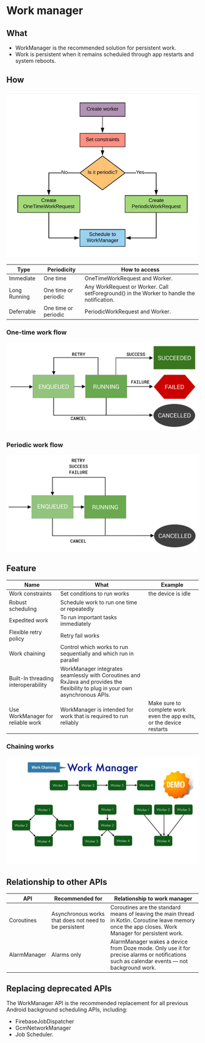 # Work manager

## What
- WorkManager is the recommended solution for persistent work.
- Work is persistent when it remains scheduled through app restarts and system reboots.

## How
!['How to use work manager'](013_work_manager/types.webp)

| Type | Periodicity | How to access |
| -----|-------------|---------------|
| Immediate| One time | OneTimeWorkRequest and Worker.| 
|Long Running| One time or periodic| Any WorkRequest or Worker. Call setForeground() in the Worker to handle the notification.|
|Deferrable| One time or periodic| PeriodicWorkRequest and Worker.|

### One-time work flow
![one-time-work-flow](013_work_manager/one-time-work-flow.png)

### Periodic work flow
![periodic-work-states](013_work_manager/periodic-work-states.png)
## Feature

| Name| What| Example|
|-|-|-|
|Work constraints| Set conditions to run works| the device is idle|
|Robust scheduling| Schedule work to run one time or repeatedly| |
|Expedited work| To run important tasks immediately|
|Flexible retry policy| Retry fail works||
|Work chaining| Control which works to run sequentially and which run in parallel| |
|Built-In threading interoperability| WorkManager integrates seamlessly with Coroutines and RxJava and provides the flexibility to plug in your own asynchronous APIs.| |
|Use WorkManager for reliable work| WorkManager is intended for work that is required to run reliably| Make sure to complete work even the app exits, or the device restarts|

### Chaining works
![Chaining Work](013_work_manager/chaining-work.jpeg)
## Relationship to other APIs
|API| Recommended for| Relationship to work manager|
|-|-|-|
|Coroutines| Asynchronous works that does not need to be persistent| Coroutines are the standard means of leaving the main thread in Kotlin. Coroutine leave memory once the app closes. Work Manager for persistent work.|
| AlarmManager| Alarms only| AlarmManager wakes a device from Doze mode. Only use it for precise alarms or notifications such as calendar events — not background work.|

## Replacing deprecated APIs
The WorkManager API is the recommended replacement for all previous Android background scheduling APIs, including:
- FirebaseJobDispatcher
- GcmNetworkManager
- Job Scheduler.